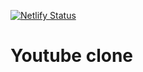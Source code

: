 [![Netlify Status](https://api.netlify.com/api/v1/badges/543757da-dc01-4c72-a179-fc829a65fdcd/deploy-status)](https://app.netlify.com/sites/metube007/deploys)
# Youtube clone 

